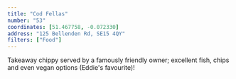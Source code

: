 ```yaml
---
title: "Cod Fellas"
number: "53"
coordinates: [51.467758, -0.072330]
address: "125 Bellenden Rd, SE15 4QY"
filters: ["Food"]
---
```


Takeaway chippy served by a famously friendly owner; excellent fish, chips and even vegan options (Eddie's favourite)!
